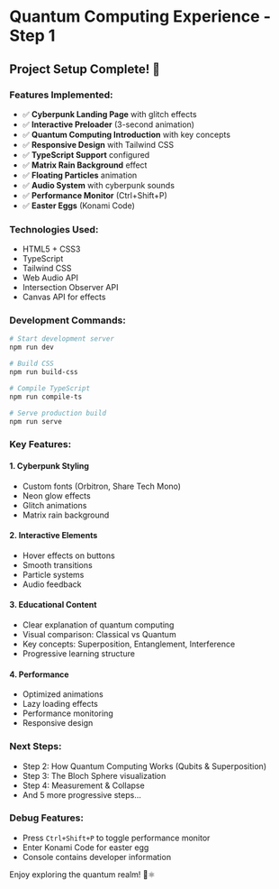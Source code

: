 # Quantum Computing Experience - Step 1

## Project Setup Complete! 🚀

### Features Implemented:

- ✅ **Cyberpunk Landing Page** with glitch effects
- ✅ **Interactive Preloader** (3-second animation)
- ✅ **Quantum Computing Introduction** with key concepts
- ✅ **Responsive Design** with Tailwind CSS
- ✅ **TypeScript Support** configured
- ✅ **Matrix Rain Background** effect
- ✅ **Floating Particles** animation
- ✅ **Audio System** with cyberpunk sounds
- ✅ **Performance Monitor** (Ctrl+Shift+P)
- ✅ **Easter Eggs** (Konami Code)

### Technologies Used:

- HTML5 + CSS3
- TypeScript
- Tailwind CSS
- Web Audio API
- Intersection Observer API
- Canvas API for effects

### Development Commands:

```bash
# Start development server
npm run dev

# Build CSS
npm run build-css

# Compile TypeScript
npm run compile-ts

# Serve production build
npm run serve
```

### Key Features:

#### 1. **Cyberpunk Styling**

- Custom fonts (Orbitron, Share Tech Mono)
- Neon glow effects
- Glitch animations
- Matrix rain background

#### 2. **Interactive Elements**

- Hover effects on buttons
- Smooth transitions
- Particle systems
- Audio feedback

#### 3. **Educational Content**

- Clear explanation of quantum computing
- Visual comparison: Classical vs Quantum
- Key concepts: Superposition, Entanglement, Interference
- Progressive learning structure

#### 4. **Performance**

- Optimized animations
- Lazy loading effects
- Performance monitoring
- Responsive design

### Next Steps:

- Step 2: How Quantum Computing Works (Qubits & Superposition)
- Step 3: The Bloch Sphere visualization
- Step 4: Measurement & Collapse
- And 5 more progressive steps...

### Debug Features:

- Press `Ctrl+Shift+P` to toggle performance monitor
- Enter Konami Code for easter egg
- Console contains developer information

Enjoy exploring the quantum realm! 🌌⚛️
